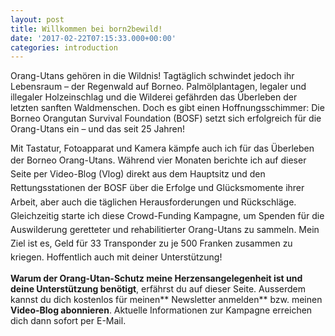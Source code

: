 ```yaml
---
layout: post
title: Willkommen bei born2bewild!
date: '2017-02-22T07:15:33.000+00:00'
categories: introduction
---
```



Orang-Utans gehören in die Wildnis! Tagtäglich schwindet jedoch ihr Lebensraum – der Regenwald auf Borneo. Palmölplantagen, legaler und illegaler Holzeinschlag und die Wilderei gefährden das Überleben der letzten sanften Waldmenschen. Doch es gibt einen Hoffnungsschimmer: Die Borneo Orangutan Survival Foundation (BOSF) setzt sich erfolgreich für die Orang-Utans ein – und das seit 25 Jahren!

Mit Tastatur, Fotoapparat und Kamera kämpfe auch ich für das Überleben der Borneo Orang-Utans. <span style="line-height: 1.58;">Während vier Monaten berichte ich auf dieser Seite per Video-Blog (Vlog) direkt aus dem Hauptsitz und den Rettungsstationen der BOSF über die Erfolge und Glücksmomente ihrer Arbeit, aber auch die täglichen Herausforderungen und Rückschläge. Gleichzeitig starte ich diese Crowd-Funding Kampagne, um Spenden für die Auswilderung geretteter und rehabilitierter Orang-Utans zu sammeln. Mein Ziel ist es, Geld für 33 Transponder zu je 500 Franken zusammen zu kriegen. Hoffentlich auch mit deiner Unterstützung!</span>

**Warum der Orang-Utan-Schutz meine Herzensangelegenheit ist und deine Unterstützung benötigt**, erfährst du auf dieser Seite. Ausserdem kannst du dich kostenlos für meinen** Newsletter anmelden** bzw. meinen **Video-Blog abonnieren**. Aktuelle Informationen zur Kampagne erreichen dich dann sofort per E-Mail.